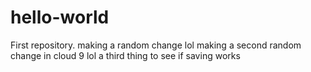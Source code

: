 # hello-world
First repository.
making a random change lol
making a second random change in cloud 9 lol
a third thing to see if saving works

